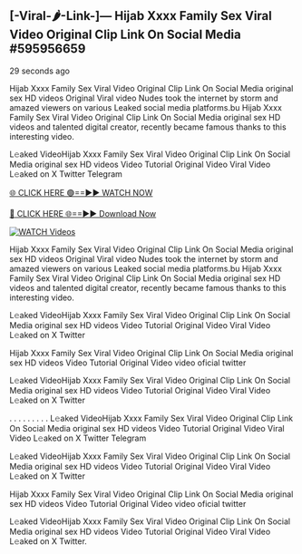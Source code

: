 ## [-Viral-🌶-Link-]— Hijab Xxxx Family Sex Viral Video Original Clip Link On Social Media #595956659

29 seconds ago

Hijab Xxxx Family Sex Viral Video Original Clip Link On Social Media original sex HD videos Original Viral video Nudes took the internet by storm and amazed viewers on various Leaked social media platforms.bu Hijab Xxxx Family Sex Viral Video Original Clip Link On Social Media original sex HD videos and talented digital creator, recently became famous thanks to this interesting video.

L𝚎aked VideoHijab Xxxx Family Sex Viral Video Original Clip Link On Social Media original sex HD videos Video Tutorial Original Video Viral Video L𝚎aked on X Twitter Telegram

[🌐 CLICK HERE 🟢==►► WATCH NOW](https://cutt.ly/te57wshS)

[🔴 CLICK HERE 🌐==►► Download Now](https://cutt.ly/te57wshS)

[![WATCH Videos](https://i.imgur.com/dJHk4Zq.gif)](https://cutt.ly/te57wshS)

Hijab Xxxx Family Sex Viral Video Original Clip Link On Social Media original sex HD videos Original Viral video Nudes took the internet by storm and amazed viewers on various Leaked social media platforms.bu Hijab Xxxx Family Sex Viral Video Original Clip Link On Social Media original sex HD videos and talented digital creator, recently became famous thanks to this interesting video.

L𝚎aked VideoHijab Xxxx Family Sex Viral Video Original Clip Link On Social Media original sex HD videos Video Tutorial Original Video Viral Video L𝚎aked on X Twitter

Hijab Xxxx Family Sex Viral Video Original Clip Link On Social Media original sex HD videos Video Tutorial Original Video video oficial twitter

L𝚎aked VideoHijab Xxxx Family Sex Viral Video Original Clip Link On Social Media original sex HD videos Video Tutorial Original Video Viral Video L𝚎aked on X Twitter

. . . . . . . . . L𝚎aked VideoHijab Xxxx Family Sex Viral Video Original Clip Link On Social Media original sex HD videos Video Tutorial Original Video Viral Video L𝚎aked on X Twitter Telegram

L𝚎aked VideoHijab Xxxx Family Sex Viral Video Original Clip Link On Social Media original sex HD videos Video Tutorial Original Video Viral Video L𝚎aked on X Twitter

Hijab Xxxx Family Sex Viral Video Original Clip Link On Social Media original sex HD videos Video Tutorial Original Video video oficial twitter

L𝚎aked VideoHijab Xxxx Family Sex Viral Video Original Clip Link On Social Media original sex HD videos Video Tutorial Original Video Viral Video L𝚎aked on X Twitter.
